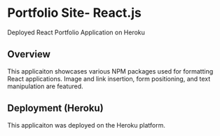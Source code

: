 # Portfolio Site- React.js 
 Deployed React Portfolio Application on Heroku 

## Overview

This applicaiton showcases various NPM packages used for formatting React applications. Image and link insertion, form positioning, and text manipulation are featured.

##

## Deployment (Heroku)

This applicaiton was deployed on the Heroku platform. 
